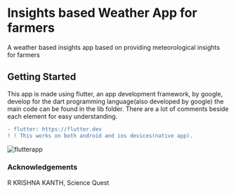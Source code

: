 # Insights based Weather App for farmers

A weather based insights app based on providing meteorological insights for farmers 

## Getting Started

This app is made using flutter, an app development framework, by google, develop for the dart programming language(also developed by google)
the main code can be found in the lib folder. There are a lot of comments beside each element for easy understanding.

```diff
- flutter: https://flutter.dev
! ! This works on both android and ios devices(native app).
```

![flutterapp](https://www.andreasnesheim.no/wp-content/uploads/2019/05/logo_flutter_1080px_clr.png?raw=true "Title")

### Acknowledgements
R KRISHNA KANTH, Science Quest

